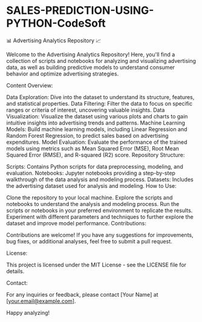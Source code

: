 # SALES-PREDICTION-USING-PYTHON-CodeSoft

📊 Advertising Analytics Repository 📈

Welcome to the Advertising Analytics Repository! Here, you'll find a collection of scripts and notebooks for analyzing and visualizing advertising data, as well as building predictive models to understand consumer behavior and optimize advertising strategies.

Content Overview:

Data Exploration: Dive into the dataset to understand its structure, features, and statistical properties.
Data Filtering: Filter the data to focus on specific ranges or criteria of interest, uncovering valuable insights.
Data Visualization: Visualize the dataset using various plots and charts to gain intuitive insights into advertising trends and patterns.
Machine Learning Models: Build machine learning models, including Linear Regression and Random Forest Regression, to predict sales based on advertising expenditures.
Model Evaluation: Evaluate the performance of the trained models using metrics such as Mean Squared Error (MSE), Root Mean Squared Error (RMSE), and R-squared (R2) score.
Repository Structure:

Scripts: Contains Python scripts for data preprocessing, modeling, and evaluation.
Notebooks: Jupyter notebooks providing a step-by-step walkthrough of the data analysis and modeling process.
Datasets: Includes the advertising dataset used for analysis and modeling.
How to Use:

Clone the repository to your local machine.
Explore the scripts and notebooks to understand the analysis and modeling process.
Run the scripts or notebooks in your preferred environment to replicate the results.
Experiment with different parameters and techniques to further explore the dataset and improve model performance.
Contributions:

Contributions are welcome! If you have any suggestions for improvements, bug fixes, or additional analyses, feel free to submit a pull request.

License:

This project is licensed under the MIT License - see the LICENSE file for details.

Contact:

For any inquiries or feedback, please contact [Your Name] at [your.email@example.com].

Happy analyzing!
